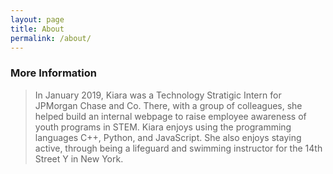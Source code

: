 ```yaml
---
layout: page
title: About
permalink: /about/
---
```


### More Information  
>In January 2019, Kiara was a Technology Stratigic Intern for JPMorgan Chase and Co.
>There, with a group of colleagues, she helped build an internal webpage to raise
>employee awareness of youth programs in STEM. Kiara enjoys using the programming languages
>C++, Python, and JavaScript. She also enjoys staying active, through being a lifeguard
>and swimming instructor for the 14th Street Y in New York.
